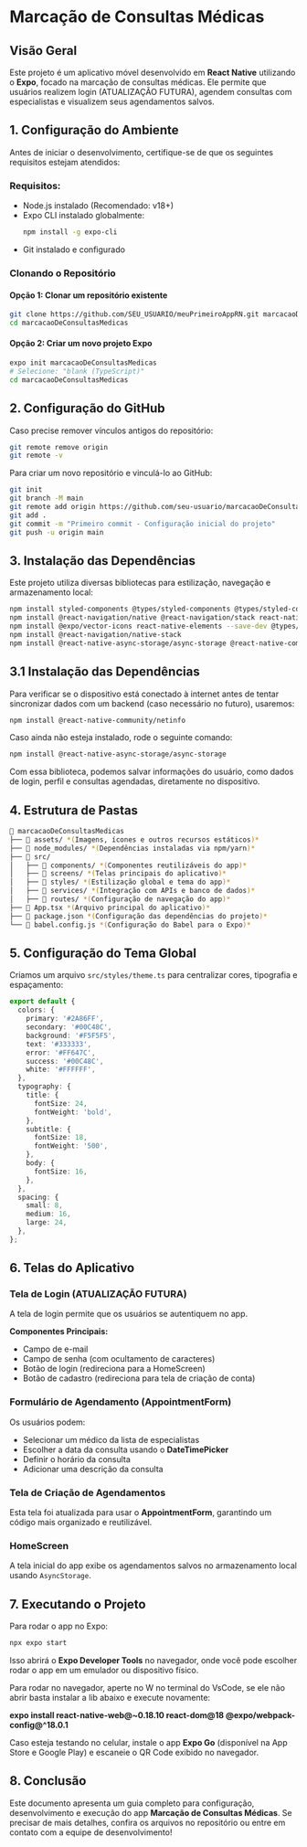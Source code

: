 # Marcação de Consultas Médicas

## Visão Geral
Este projeto é um aplicativo móvel desenvolvido em **React Native** utilizando o **Expo**, focado na marcação de consultas médicas. Ele permite que usuários realizem login (ATUALIZAÇÃO FUTURA), agendem consultas com especialistas e visualizem seus agendamentos salvos.

## 1. Configuração do Ambiente
Antes de iniciar o desenvolvimento, certifique-se de que os seguintes requisitos estejam atendidos:

### Requisitos:
- Node.js instalado (Recomendado: v18+)
- Expo CLI instalado globalmente:
  ```sh
  npm install -g expo-cli
  ```
- Git instalado e configurado

### Clonando o Repositório
#### Opção 1: Clonar um repositório existente
```sh
git clone https://github.com/SEU_USUARIO/meuPrimeiroAppRN.git marcacaoDeConsultasMedicas
cd marcacaoDeConsultasMedicas
```

#### Opção 2: Criar um novo projeto Expo
```sh
expo init marcacaoDeConsultasMedicas
# Selecione: "blank (TypeScript)"
cd marcacaoDeConsultasMedicas
```

## 2. Configuração do GitHub
Caso precise remover vínculos antigos do repositório:
```sh
git remote remove origin
git remote -v
```

Para criar um novo repositório e vinculá-lo ao GitHub:
```sh
git init
git branch -M main
git remote add origin https://github.com/seu-usuario/marcacaoDeConsultasMedicas.git
git add .
git commit -m "Primeiro commit - Configuração inicial do projeto"
git push -u origin main
```

## 3. Instalação das Dependências
Este projeto utiliza diversas bibliotecas para estilização, navegação e armazenamento local:
```sh
npm install styled-components @types/styled-components @types/styled-components-react-native
npm install @react-navigation/native @react-navigation/stack react-native-screens react-native-safe-area-context react-native-gesture-handler
npm install @expo/vector-icons react-native-elements --save-dev @types/react-native-elements
npm install @react-navigation/native-stack
npm install @react-native-async-storage/async-storage @react-native-community/datetimepicker
```
## 3.1 Instalação das Dependências
Para verificar se o dispositivo está conectado à internet antes de tentar sincronizar dados com um backend (caso necessário no futuro), usaremos:
```sh
npm install @react-native-community/netinfo
```
Caso ainda não esteja instalado, rode o seguinte comando:
```sh
npm install @react-native-async-storage/async-storage
```
Com essa biblioteca, podemos salvar informações do usuário, como dados de login, perfil e consultas agendadas, diretamente no dispositivo.

## 4. Estrutura de Pastas
```sh
📂 marcacaoDeConsultasMedicas
├── 📂 assets/ *(Imagens, ícones e outros recursos estáticos)*
├── 📂 node_modules/ *(Dependências instaladas via npm/yarn)*
├── 📂 src/  
│   ├── 📂 components/ *(Componentes reutilizáveis do app)*
│   ├── 📂 screens/ *(Telas principais do aplicativo)*
│   ├── 📂 styles/ *(Estilização global e tema do app)*
│   ├── 📂 services/ *(Integração com APIs e banco de dados)*
│   ├── 📂 routes/ *(Configuração de navegação do app)*
├── 📄 App.tsx *(Arquivo principal do aplicativo)*
├── 📄 package.json *(Configuração das dependências do projeto)*
└── 📄 babel.config.js *(Configuração do Babel para o Expo)*
```

## 5. Configuração do Tema Global
Criamos um arquivo `src/styles/theme.ts` para centralizar cores, tipografia e espaçamento:
```ts
export default {
  colors: {
    primary: '#2A86FF',
    secondary: '#00C48C',
    background: '#F5F5F5',
    text: '#333333',
    error: '#FF647C',
    success: '#00C48C',
    white: '#FFFFFF',
  },
  typography: {
    title: {
      fontSize: 24,
      fontWeight: 'bold',
    },
    subtitle: {
      fontSize: 18,
      fontWeight: '500',
    },
    body: {
      fontSize: 16,
    },
  },
  spacing: {
    small: 8,
    medium: 16,
    large: 24,
  },
};
```

## 6. Telas do Aplicativo

### Tela de Login (ATUALIZAÇÃO FUTURA)
A tela de login permite que os usuários se autentiquem no app.

**Componentes Principais:**
- Campo de e-mail
- Campo de senha (com ocultamento de caracteres)
- Botão de login (redireciona para a HomeScreen)
- Botão de cadastro (redireciona para tela de criação de conta)

### Formulário de Agendamento (AppointmentForm)
Os usuários podem:
- Selecionar um médico da lista de especialistas
- Escolher a data da consulta usando o **DateTimePicker**
- Definir o horário da consulta
- Adicionar uma descrição da consulta

### Tela de Criação de Agendamentos
Esta tela foi atualizada para usar o **AppointmentForm**, garantindo um código mais organizado e reutilizável.

### HomeScreen
A tela inicial do app exibe os agendamentos salvos no armazenamento local usando `AsyncStorage`.

## 7. Executando o Projeto
Para rodar o app no Expo:
```sh
npx expo start
```
Isso abrirá o **Expo Developer Tools** no navegador, onde você pode escolher rodar o app em um emulador ou dispositivo físico.

Para rodar no navegador, aperte no W no terminal do VsCode, se ele não abrir basta instalar a lib abaixo e execute novamente:

**expo install react-native-web@~0.18.10 react-dom@18 @expo/webpack-config@^18.0.1**

Caso esteja testando no celular, instale o app **Expo Go** (disponível na App Store e Google Play) e escaneie o QR Code exibido no navegador.

## 8. Conclusão
Este documento apresenta um guia completo para configuração, desenvolvimento e execução do app **Marcação de Consultas Médicas**. Se precisar de mais detalhes, confira os arquivos no repositório ou entre em contato com a equipe de desenvolvimento!

